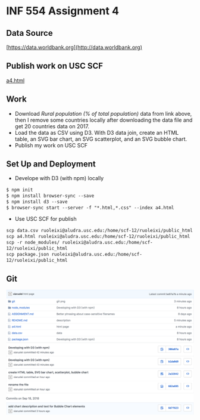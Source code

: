 # INF 554 Assignment 4

## Data Source
[https://data.worldbank.org](http://data.worldbank.org)

## Publish work on USC SCF 
[a4.html](http://www-scf.usc.edu/~ruoleixi/a4.html)

## Work
* Download *Rural population (% of total population)* data from link above, then I remove some countries locally after downloading the data file and get 20 countries data on 2017.
* Load the data as CSV using D3. With D3 data join, create an HTML table, an SVG bar chart, an SVG scatterplot, and an SVG bubble chart.
* Publish my work on USC SCF


## Set Up and Deployment
- Develope with D3 (with npm) locally

```
$ npm init
$ npm install browser-sync --save
$ npm install d3 --save
$ browser-sync start --server -f "*.html,*.css" --index a4.html
```

- Use USC SCF for publish

```
scp data.csv ruoleixi@aludra.usc.edu:/home/scf-12/ruoleixi/public_html
scp a4.html ruoleixi@aludra.usc.edu:/home/scf-12/ruoleixi/public_html
scp -r node_modules/ ruoleixi@aludra.usc.edu:/home/scf-12/ruoleixi/public_html
scp package.json ruoleixi@aludra.usc.edu:/home/scf-12/ruoleixi/public_html
```

## Git
![git.png](git/git.png)
![incremental_commits.png](git/incremental_commits.png)
